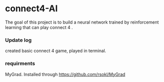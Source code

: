 # connect4-AI
The goal of this project is to build a neural network trained by reinforcement learning that can play connect 4 .

### Update log
created basic connect 4 game, played in terminal.

### requirments
MyGrad. Installed through https://github.com/rsokl/MyGrad

